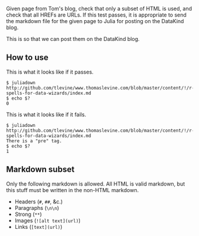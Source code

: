 Given page from Tom's blog, check that only a subset
of HTML is used, and check that all HREFs are URLs.
If this test passes, it is appropriate to send the
markdown file for the given page to Julia for posting
on the DataKind blog.

This is so that we can post them on the DataKind blog.

## How to use
This is what it looks like if it passes.

    $ juliadown http://github.com/tlevine/www.thomaslevine.com/blob/master/content/!/r-spells-for-data-wizards/index.md
    $ echo $?
    0

This is what it looks like if it fails.

    $ juliadown http://github.com/tlevine/www.thomaslevine.com/blob/master/content/!/r-spells-for-data-wizards/index.md
    There is a "pre" tag.
    $ echo $?
    1

## Markdown subset
Only the following markdown is allowed. All HTML is valid markdown,
but this stuff must be written in the non-HTML markdown.

* Headers (`#`, `##`, &c.)
* Paragraphs (`\n\n`)
* Strong (`**`)
* Images (`![alt text](url)`)
* Links (`[text](url)`)
